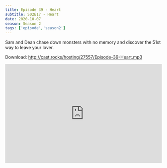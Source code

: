 ```yaml
---
title: Episode 39 - Heart
subtitle: S02E17 - Heart 
date: 2020-10-07
season: Season 2
tags: ['episode','season2']
---
```


Sam and Dean chase down monsters with no memory and discover the 51st way to leave your lover.

Download: <a href="http://cast.rocks/hosting/27557/Episode-39-Heart.mp3" Alt="Supernatural Episode 39 - Heart">http://cast.rocks/hosting/27557/Episode-39-Heart.mp3</a>

<iframe src="https://cast.rocks/player/27557/Episode-39-Heart.mp3?episodeTitle=Episode%2039%20-%20Heart&podcastTitle=Couple%20of%20Idjits&episodeDate=October%207th%2C%202020&imageURL=https%3A%2F%2Fcast.rocks%2Fhosting%2F27557%2Ffeeds%2FCAURZ.jpg" style="border: none; min-height: 265px; max-height: 320px; max-width: 558px; min-width: 270px; width: 100%; height: 100%;" scrollbars="no"></iframe>
